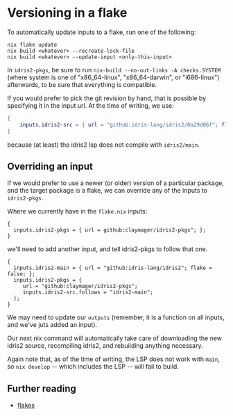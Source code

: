 # Versioning in a flake

To automatically update inputs to a flake, run one of the following:

```
nix flake update
nix build <whatever> --recreate-lock-file
nix build <whatever> --update-input <only-this-input>
```

In `idris2-pkgs`, be sure to run `nix-build --no-out-links -A checks.SYSTEM` (where system is one of "x86_64-linux", "x86_64-darwin", or "i686-linux") afterwards, to be sure that everything is compatible.

If you would prefer to pick the git revision by hand, that is possible by specifying it in the input url. At the time of writing, we use:

```nix
{
    inputs.idris2-src = { url = "github:idris-lang/idris2/0a29d06f"; flake = false; };
}
```

because (at least) the idris2 lsp does not compile with `idris2/main`.

## Overriding an input

If we would prefer to use a newer (or older) version of a particular package, and the target package is a flake, we can override any of the inputs to `idris2-pkgs`.

Where we currently have in the `flake.nix` inputs:
```
{
  inputs.idris2-pkgs = { url = github:claymager/idris2-pkgs"; };
}
```

we'll need to add another input, and tell idris2-pkgs to follow that one.

```
{
  inputs.idris2-main = { url = "github:idris-lang/idris2"; flake = false; };
  inputs.idris2-pkgs = {
     url = "github:claymager/idris2-pkgs";
     inputs.idris2-src.follows = "idris2-main";
  };
}
```

We may need to update our `outputs` (remember, it is a function on all inputs, and we've juts added an input).

Our next nix command will automatically take care of downloading the new idris2 source, recompiling idris2, and rebuilding anything necessary.

Again note that, as of the time of writing, the LSP does not work with `main`, so `nix develop` -- which includes the LSP -- will fail to build.

## Further reading

- [flakes](https://nixos.wiki/wiki/Flakes)
